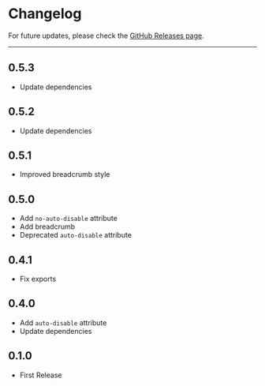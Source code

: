 # Changelog

For future updates, please check the [GitHub Releases page](https://github.com/aki77/rails-template-inspector/releases).

---

## 0.5.3

- Update dependencies

## 0.5.2

- Update dependencies

## 0.5.1

- Improved breadcrumb style

## 0.5.0

- Add `no-auto-disable` attribute
- Add breadcrumb
- Deprecated `auto-disable` attribute

## 0.4.1

- Fix exports

## 0.4.0

- Add `auto-disable` attribute
- Update dependencies

## 0.1.0

- First Release
